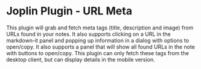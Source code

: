 # Joplin Plugin - URL Meta

This plugin will grab and fetch meta tags (title, description and image) from URLs found in your notes. It also supports clicking on a URL in the markdown-it panel and popping up information in a dialog with options to open/copy. It also supports a panel that will show all found URLs in the note with buttons to open/copy. This plugin can only fetch these tags from the desktop client, but can display details in the mobile version.
